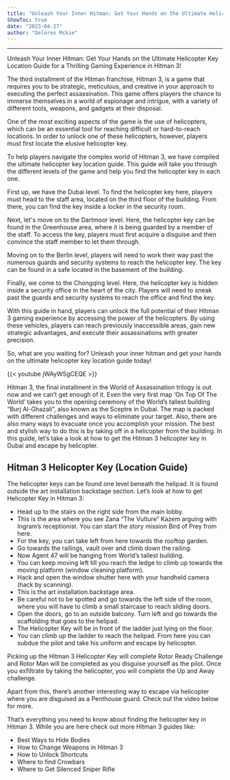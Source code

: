 ```yaml
---
title: "Unleash Your Inner Hitman: Get Your Hands on the Ultimate Helicopter Key Location Guide for a Thrilling Gaming Experience in Hitman 3!"
ShowToc: true 
date: "2023-04-27"
author: "Delores Mckie"
---
```

*****
Unleash Your Inner Hitman: Get Your Hands on the Ultimate Helicopter Key Location Guide for a Thrilling Gaming Experience in Hitman 3!

The third installment of the Hitman franchise, Hitman 3, is a game that requires you to be strategic, meticulous, and creative in your approach to executing the perfect assassination. This game offers players the chance to immerse themselves in a world of espionage and intrigue, with a variety of different tools, weapons, and gadgets at their disposal.

One of the most exciting aspects of the game is the use of helicopters, which can be an essential tool for reaching difficult or hard-to-reach locations. In order to unlock one of these helicopters, however, players must first locate the elusive helicopter key.

To help players navigate the complex world of Hitman 3, we have compiled the ultimate helicopter key location guide. This guide will take you through the different levels of the game and help you find the helicopter key in each one.

First up, we have the Dubai level. To find the helicopter key here, players must head to the staff area, located on the third floor of the building. From there, you can find the key inside a locker in the security room.

Next, let's move on to the Dartmoor level. Here, the helicopter key can be found in the Greenhouse area, where it is being guarded by a member of the staff. To access the key, players must first acquire a disguise and then convince the staff member to let them through.

Moving on to the Berlin level, players will need to work their way past the numerous guards and security systems to reach the helicopter key. The key can be found in a safe located in the basement of the building.

Finally, we come to the Chongqing level. Here, the helicopter key is hidden inside a security office in the heart of the city. Players will need to sneak past the guards and security systems to reach the office and find the key.

With this guide in hand, players can unlock the full potential of their Hitman 3 gaming experience by accessing the power of the helicopters. By using these vehicles, players can reach previously inaccessible areas, gain new strategic advantages, and execute their assassinations with greater precision.

So, what are you waiting for? Unleash your inner hitman and get your hands on the ultimate helicopter key location guide today!

{{< youtube jWAyWSgCEQE >}} 



Hitman 3, the final installment in the World of Assassination trilogy is out now and we can’t get enough of it. Even the very first map ‘On Top Of The World’ takes you to the opening ceremony of the World’s tallest building “Burj Al-Ghazali”, also known as the Sceptre in Dubai. The map is packed with different challenges and ways to eliminate your target. Also, there are also many ways to evacuate once you accomplish your mission. The best and stylish way to do this is by taking off in a helicopter from the building. In this guide, let’s take a look at how to get the Hitman 3 helicopter key in Dubai and escape by helicopter.
 
## Hitman 3 Helicopter Key (Location Guide)
 
The helicopter keys can be found one level beneath the helipad. It is found outside the art installation backstage section. Let’s look at how to get Helicopter Key in Hitman 3:
 
- Head up to the stairs on the right side from the main lobby.
 - This is the area where you see Zana “The Vulture” Kazem arguing with Ingram’s receptionist. You can start the story mission Bird of Prey from here.
 - For the key, you can take left from here towards the rooftop garden.
 - Go towards the railings, vault over and climb down the railing.
 - Now Agent 47 will be hanging from World’s tallest building.
 - You can keep moving left till you reach the ledge to climb up towards the moving platform (window cleaning platform).
 - Hack and open the window shutter here with your handheld camera (hack by scanning).
 - This is the art installation backstage area.
 - Be careful not to be spotted and go towards the left side of the room, where you will have to climb a small staircase to reach sliding doors.
 - Open the doors, go to an outside balcony. Turn left and go towards the scaffolding that goes to the helipad.
 - The Helicopter Key will be in front of the ladder just lying on the floor.
 - You can climb up the ladder to reach the helipad. From here you can subdue the pilot and take his uniform and escape by helicopter.

 
Picking up the Hitman 3 Helicopter Key will complete Rotor Ready Challenge and Rotor Man will be completed as you disguise yourself as the pilot. Once you exfiltrate by taking the helicopter, you will complete the Up and Away challenge.
 
Apart from this, there’s another interesting way to escape via helicopter where you are disguised as a Penthouse guard. Check out the video below for more.
 

 
That’s everything you need to know about finding the helicopter key in Hitman 3. While you are here check out more Hitman 3 guides like:
 
- Best Ways to Hide Bodies
 - How to Change Weapons in Hitman 3
 - How to Unlock Shortcuts
 - Where to find Crowbars
 - Where to Get Silenced Sniper Rifle





